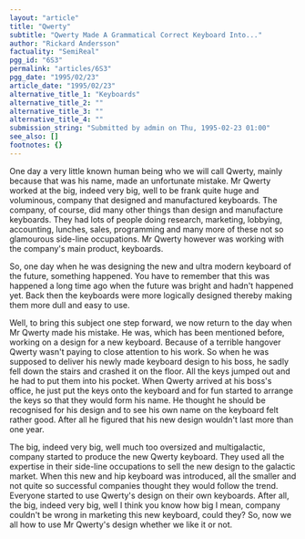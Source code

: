 ```yaml
---
layout: "article"
title: "Qwerty"
subtitle: "Qwerty Made A Grammatical Correct Keyboard Into..."
author: "Rickard Andersson"
factuality: "SemiReal"
pgg_id: "6S3"
permalink: "articles/6S3"
pgg_date: "1995/02/23"
article_date: "1995/02/23"
alternative_title_1: "Keyboards"
alternative_title_2: ""
alternative_title_3: ""
alternative_title_4: ""
submission_string: "Submitted by admin on Thu, 1995-02-23 01:00"
see_also: []
footnotes: {}
---
```

<div>
<p>One day a very little known human being who we will call Qwerty, mainly because that was his name, made an unfortunate mistake. Mr Qwerty worked at the big, indeed very big, well to be frank quite huge and voluminous, company that designed and manufactured keyboards. The company, of course, did many other things than design and manufacture keyboards. They had lots of people doing research, marketing, lobbying, accounting, lunches, sales, programming and many more of these not so glamourous side-line occupations. Mr Qwerty however was working with the company's main product, keyboards.</p>
<p>So, one day when he was designing the new and ultra modern keyboard of the future, something happened. You have to remember that this was happened a long time ago when the future was bright and hadn't happened yet. Back then the keyboards were more logically designed thereby making them more dull and easy to use.</p>
<p>Well, to bring this subject one step forward, we now return to the day when Mr Qwerty made his mistake. He was, which has been mentioned before, working on a design for a new keyboard. Because of a terrible hangover Qwerty wasn't paying to close attention to his work. So when he was supposed to deliver his newly made keyboard design to his boss, he sadly fell down the stairs and crashed it on the floor. All the keys jumped out and he had to put them into his pocket. When Qwerty arrived at his boss's office, he just put the keys onto the keyboard and for fun started to arrange the keys so that they would form his name. He thought he should be recognised for his design and to see his own name on the keyboard felt rather good. After all he figured that his new design wouldn't last more than one year.</p>
<p>The big, indeed very big, well much too oversized and multigalactic, company started to produce the new Qwerty keyboard. They used all the expertise in their side-line occupations to sell the new design to the galactic market. When this new and hip keyboard was introduced, all the smaller and not quite so successful companies thought they would follow the trend. Everyone started to use Qwerty's design on their own keyboards. After all, the big, indeed very big, well I think you know how big I mean, company couldn't be wrong in marketing this new keyboard, could they? So, now we all how to use Mr Qwerty's design whether we like it or not. <!--Amazon_CLS_IM_END--></p>
</div>


